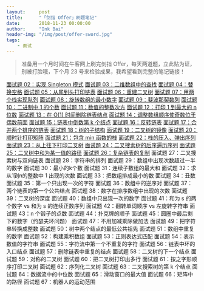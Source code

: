 ```yaml
---
layout:     post
title:      "「剑指 Offer」刷题笔记"
date:       2018-11-23 00:00:00
author:     "Ink Bai"
header-img: "/img/post/offer-sword.jpg"
tags:
    - 面试
---
```

> 准备用一个月时间在牛客网上刷完剑指 Offer，每天两道题，立此贴为证，别被打脸哦，下个月 23 号来检验成果，我希望看到完整的笔记链接！

[面试题 02：实现 Singleton 模式](http://baixin.ink/2018/11/23/offer-sword-2/)
[面试题 03：二维数组中的查找](http://baixin.ink/2018/11/23/offer-sword-3/)
[面试题 04：替换空格](http://baixin.ink/2018/11/27/offer-sword-4/)
[面试题 05：从尾到头打印链表](http://baixin.ink/2018/11/27/offer-sword-5/)
[面试题 06：重建二叉树](http://baixin.ink/2018/11/29/offer-sword-6/)
[面试题 07：用两个栈实现队列](http://baixin.ink/2018/11/29/offer-sword-7/)
[面试题 08：旋转数组的最小数字](http://baixin.ink/2019/01/01/offer-sword-8/)
[面试题 09：斐波那契数列](http://baixin.ink/2019/01/02/offer-sword-9/)
[面试题 10：二进制中 1 的个数](http://baixin.ink/2019/01/07/offer-sword-10/)
[面试题 11：数值的整数次方](http://baixin.ink/2019/01/07/offer-sword-11/)
[面试题 12：打印 1 到最大的 n 位数](http://baixin.ink/2019/01/08/offer-sword-12/)
[面试题 13：在 O(1) 时间删除链表结点](http://baixin.ink/2019/01/08/offer-sword-13/)
[面试题 14：调整数组顺序使奇数位于偶数前面](http://baixin.ink/2019/01/08/offer-sword-14/)
[面试题 15：链表中倒数第 k 个结点](http://baixin.ink/2019/01/08/offer-sword-15/)
[面试题 16：反转链表](http://baixin.ink/2019/01/09/offer-sword-16/)
[面试题 17：合并两个排序的链表](http://baixin.ink/2019/01/09/offer-sword-17/)
[面试题 18：树的子结构](http://baixin.ink/2019/01/10/offer-sword-18/)
[面试题 19：二叉树的镜像](http://baixin.ink/2019/01/10/offer-sword-19/)
[面试题 20：顺时针打印矩阵](http://baixin.ink/2019/01/10/offer-sword-20/)
[面试题 21：包含 min 函数的栈](http://baixin.ink/2019/01/10/offer-sword-21/)
[面试题 22：栈的压入、弹出序列](http://baixin.ink/2019/01/10/offer-sword-22/)
[面试题 23：从上往下打印二叉树](http://baixin.ink/2019/01/11/offer-sword-23/)
[面试题 24：二叉搜索树的后序遍历序列](http://baixin.ink/2019/01/11/offer-sword-24/)
[面试题 25：二叉树中和为某一值的路径](http://baixin.ink/2019/03/11/offer-sword-25/)
[面试题 26：复杂链表的复制](http://baixin.ink/2019/03/21/offer-sword-26/)
面试题 27：二叉搜索树与双向链表
面试题 28：字符串的排列
面试题 29：数组中出现次数超过一半的数字
面试题 30：最小的k个数
面试题 31：连续子数组的最大和
面试题 32：求从1到n的整数中 1 出现的次数
面试题 33：把数组排成最小的数
面试题 34：丑数
面试题 35：第一个只出现一次的字符
面试题 36：数组中的逆序对
面试题 37：两个链表的第一个公共结点
面试题 38：数字在排序数组中出现的次数
面试题 39：二叉树的深度
面试题 40：数组中只出现一次的数字
面试题 41：和为 s 的两个数字 vs 和为 s 的连续正数序列
面试题 42：翻转单词顺序 vs 左旋转字符串
面试题 43：n 个锻子的点数
面试题 44：扑克牌的顺子
面试题 45：圆圈中最后剩下的数字（约瑟夫环问题）
面试题 47：不用加减乘除做加法
面试题 49：把字符串转换成整数
面试题 50：树中两个结点的最低公共祖先
面试题 51：数组中重复的数字
面试题 52：构建乘积数组
面试题 53：正则表达式匹配
面试题 54：表示数值的字符串
面试题 55：字符流中第一个不重复的字符
面试题 56：链表中环的入口结点
面试题 57：删除链表中重复的结点
面试题 58：二叉树的下一个结点
面试题 59：对称的二叉树
面试题 60：把二叉树打印出多行
面试题 61：按之字形顺序打印二叉树
面试题 62：序列化二叉树
面试题 63：二叉搜索树的第 k 个结点
面试题 64：数据流中的中位数
面试题 65：滑动窗口的最大值
面试题 66：矩阵中的路径
面试题 67：机器人的运动范围
